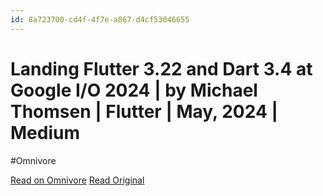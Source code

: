 ```yaml
---
id: 8a723700-cd4f-4f7e-a867-d4cf53046655
---
```


# Landing Flutter 3.22 and Dart 3.4 at Google I/O 2024 | by Michael Thomsen | Flutter | May, 2024 | Medium
#Omnivore

[Read on Omnivore](https://omnivore.app/me/landing-flutter-3-22-and-dart-3-4-at-google-i-o-2024-by-michael--18f79bd8001)
[Read Original](https://medium.com/flutter/io24-5e211f708a37)


